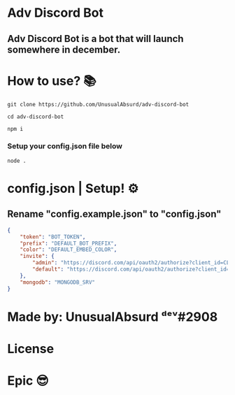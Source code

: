 # Adv Discord Bot
## Adv Discord Bot is a bot that will launch somewhere in december.

# How to use? 📚
```
git clone https://github.com/UnusualAbsurd/adv-discord-bot
```

```
cd adv-discord-bot
```

```
npm i 
```
### Setup your config.json file below
```
node .
```

# config.json | Setup! ⚙
## Rename "config.example.json" to "config.json"
```json
{
    "token": "BOT_TOKEN",
    "prefix": "DEFAULT_BOT_PREFIX",
    "color": "DEFAULT_EMBED_COLOR",
    "invite": {
        "admin": "https://discord.com/api/oauth2/authorize?client_id=CLIENT_ID&permissions=8&scope=bot%20applications.commands",
        "default": "https://discord.com/api/oauth2/authorize?client_id=CLIENT_ID&permissions=535750376663&scope=bot%20applications.commands"
    },
    "mongodb": "MONGODB_SRV"
}
```

# Made by: UnusualAbsurd ᵈᵉᵛ#2908
# License
# Epic 😎